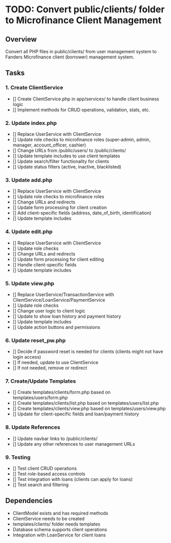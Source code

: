 # TODO: Convert public/clients/ folder to Microfinance Client Management

## Overview
Convert all PHP files in public/clients/ from user management system to Fanders Microfinance client (borrower) management system.

## Tasks

### 1. Create ClientService
- [] Create ClientService.php in app/services/ to handle client business logic
- [] Implement methods for CRUD operations, validation, stats, etc.

### 2. Update index.php
- [] Replace UserService with ClientService
- [] Update role checks to microfinance roles (super-admin, admin, manager, account_officer, cashier)
- [] Change URLs from /public/users/ to /public/clients/
- [] Update template includes to use client templates
- [] Update search/filter functionality for clients
- [] Update status filters (active, inactive, blacklisted)

### 3. Update add.php
- [] Replace UserService with ClientService
- [] Update role checks to microfinance roles
- [] Change URLs and redirects
- [] Update form processing for client creation
- [] Add client-specific fields (address, date_of_birth, identification)
- [] Update template includes

### 4. Update edit.php
- [] Replace UserService with ClientService
- [] Update role checks
- [] Change URLs and redirects
- [] Update form processing for client editing
- [] Handle client-specific fields
- [] Update template includes

### 5. Update view.php
- [] Replace UserService/TransactionService with ClientService/LoanService/PaymentService
- [] Update role checks
- [] Change user logic to client logic
- [] Update to show loan history and payment history
- [] Update template includes
- [] Update action buttons and permissions

### 6. Update reset_pw.php
- [] Decide if password reset is needed for clients (clients might not have login access)
- [] If needed, update to use ClientService
- [] If not needed, remove or redirect

### 7. Create/Update Templates
- [] Create templates/clients/form.php based on templates/users/form.php
- [] Create templates/clients/list.php based on templates/users/list.php
- [] Create templates/clients/view.php based on templates/users/view.php
- [] Update for client-specific fields and loan/payment history

### 8. Update References
- [] Update navbar links to /public/clients/
- [] Update any other references to user management URLs

### 9. Testing
- [] Test client CRUD operations
- [] Test role-based access controls
- [] Test integration with loans (clients can apply for loans)
- [] Test search and filtering

## Dependencies
- ClientModel exists and has required methods
- ClientService needs to be created
- templates/clients/ folder needs templates
- Database schema supports client operations
- Integration with LoanService for client loans
